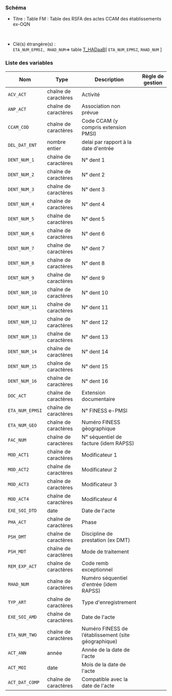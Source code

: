 ### Schéma


- Titre : Table FM : Table des RSFA des actes CCAM des établissements ex-OQN
<br />



- Clé(s) étrangère(s) : <br />
`ETA_NUM_EPMSI, RHAD_NUM`=> table [T_HADaaB](/tables/T_HADaaB)[ `ETA_NUM_EPMSI`, `RHAD_NUM` ]<br />

 
### Liste des variables

Nom | Type | Description | Règle de gestion
-|-|-|-
`ACV_ACT`| chaîne de caractères |Activité||
`ANP_ACT`| chaîne de caractères |Association non prévue||
`CCAM_COD`| chaîne de caractères |Code CCAM (y compris extension PMSI)||
`DEL_DAT_ENT`| nombre entier |delai par rapport à la date d'entrée||
`DENT_NUM_1`| chaîne de caractères |N° dent 1||
`DENT_NUM_2`| chaîne de caractères |N° dent 2||
`DENT_NUM_3`| chaîne de caractères |N° dent 3||
`DENT_NUM_4`| chaîne de caractères |N° dent 4||
`DENT_NUM_5`| chaîne de caractères |N° dent 5||
`DENT_NUM_6`| chaîne de caractères |N° dent 6||
`DENT_NUM_7`| chaîne de caractères |N° dent 7||
`DENT_NUM_8`| chaîne de caractères |N° dent 8||
`DENT_NUM_9`| chaîne de caractères |N° dent 9||
`DENT_NUM_10`| chaîne de caractères |N° dent 10||
`DENT_NUM_11`| chaîne de caractères |N° dent 11||
`DENT_NUM_12`| chaîne de caractères |N° dent 12||
`DENT_NUM_13`| chaîne de caractères |N° dent 13||
`DENT_NUM_14`| chaîne de caractères |N° dent 14||
`DENT_NUM_15`| chaîne de caractères |N° dent 15||
`DENT_NUM_16`| chaîne de caractères |N° dent 16||
`DOC_ACT`| chaîne de caractères |Extension documentaire||
`ETA_NUM_EPMSI`| chaîne de caractères |N° FINESS e-PMSI||
`ETA_NUM_GEO`| chaîne de caractères |Numéro FINESS  géographique||
`FAC_NUM`| chaîne de caractères |N° séquentiel de facture (idem RAPSS)||
`MOD_ACT1`| chaîne de caractères |Modificateur 1||
`MOD_ACT2`| chaîne de caractères |Modificateur 2||
`MOD_ACT3`| chaîne de caractères |Modificateur 3||
`MOD_ACT4`| chaîne de caractères |Modificateur 4||
`EXE_SOI_DTD`| date |Date de l'acte||
`PHA_ACT`| chaîne de caractères |Phase||
`PSH_DMT`| chaîne de caractères |Discipline de prestation (ex DMT)||
`PSH_MDT`| chaîne de caractères |Mode de traitement||
`REM_EXP_ACT`| chaîne de caractères |Code remb exceptionnel||
`RHAD_NUM`| chaîne de caractères |Numéro séquentiel d'entrée (idem RAPSS)||
`TYP_ART`| chaîne de caractères |Type d'enregistrement||
`EXE_SOI_AMD`| chaîne de caractères |Date de l'acte||
`ETA_NUM_TWO`| chaîne de caractères |Numéro FINESS de l’établissement (site géographique)||
`ACT_ANN`| année |Année de la date de l'acte||
`ACT_MOI`| date |Mois de la date de l'acte||
`ACT_DAT_COMP`| chaîne de caractères |Compatible avec la date de l'acte||